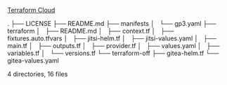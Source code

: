 [Terraform Cloud](https://app.terraform.io/app/bogon-shop/workspaces/bogon-shop/)



.
├── LICENSE
├── README.md
├── manifests
│   └── gp3.yaml
├── terraform
│   ├── README.md
│   ├── context.tf
│   ├── fixtures.auto.tfvars
│   ├── jitsi-helm.tf
│   ├── jitsi-values.yaml
│   ├── main.tf
│   ├── outputs.tf
│   ├── provider.tf
│   ├── values.yaml
│   ├── variables.tf
│   └── versions.tf
└── terraform-off
    ├── gitea-helm.tf
    └── gitea-values.yaml

4 directories, 16 files
